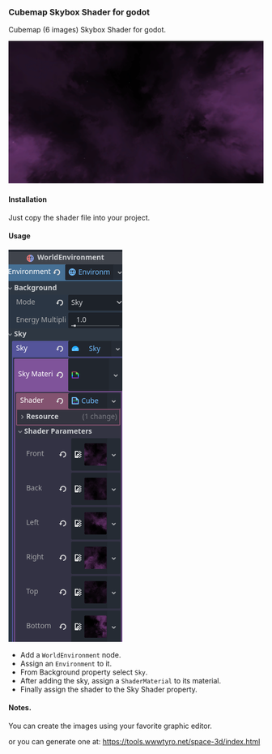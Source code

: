 ### Cubemap Skybox Shader for godot

Cubemap (6 images) Skybox Shader for godot.

![Result](images/result.png)

#### Installation

Just copy the shader file into your project.

#### Usage

![Usage](images/usage.png)

- Add a `WorldEnvironment` node.
- Assign an `Environment` to it.
- From Background property select `Sky`.
- After adding the sky, assign a `ShaderMaterial` to its material.
- Finally assign the shader to the Sky Shader property.

#### Notes.

You can create the images using your favorite graphic editor.

or you can generate one at:
https://tools.wwwtyro.net/space-3d/index.html